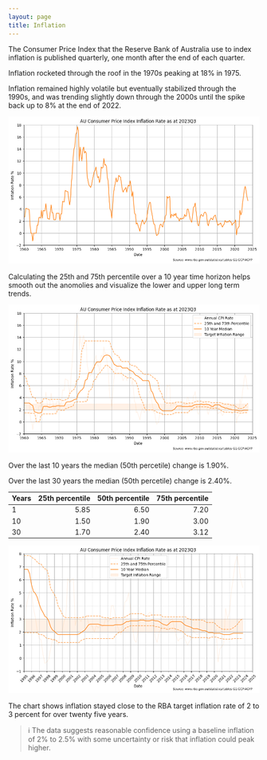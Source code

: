 ```yaml
---
layout: page
title: Inflation
---
```


The Consumer Price Index that the Reserve Bank of Australia use to index inflation is published quarterly, one month after the end of each quarter.

Inflation rocketed through the roof in the 1970s peaking at 18% in 1975. 

Inflation remained highly volatile but eventually stabilized through the 1990s, and was trending slightly down through the 2000s until the spike back up to 8% at the end of 2022.


    
![png](images/inflation_7_0.png)
    




Calculating the 25th and 75th percentile over a 10 year time horizon helps smooth out the anomolies and visualize the lower and upper long term trends.




    
![png](images/inflation_13_0.png)
    




Over the last 10 years the median (50th percetile) change is 1.90%.

Over the last 30 years the median (50th percetile) change is 2.40%.

| Years | 25th percentile | 50th percentile | 75th percentile |
|-------|-----:|-----:|-----:|
| 1     | 5.85 | 6.50 | 7.20 |
| 10    | 1.50 | 1.90 | 3.00 |
| 30    | 1.70 | 2.40 | 3.12 |





    
![png](images/inflation_15_0.png)
    


The chart shows inflation stayed close to the RBA target inflation rate of 2 to 3 percent for over twenty five years.

> ℹ The data suggests reasonable confidence using a baseline inflation of 2% to 2.5% with some uncertainty or risk that inflation could peak higher.
